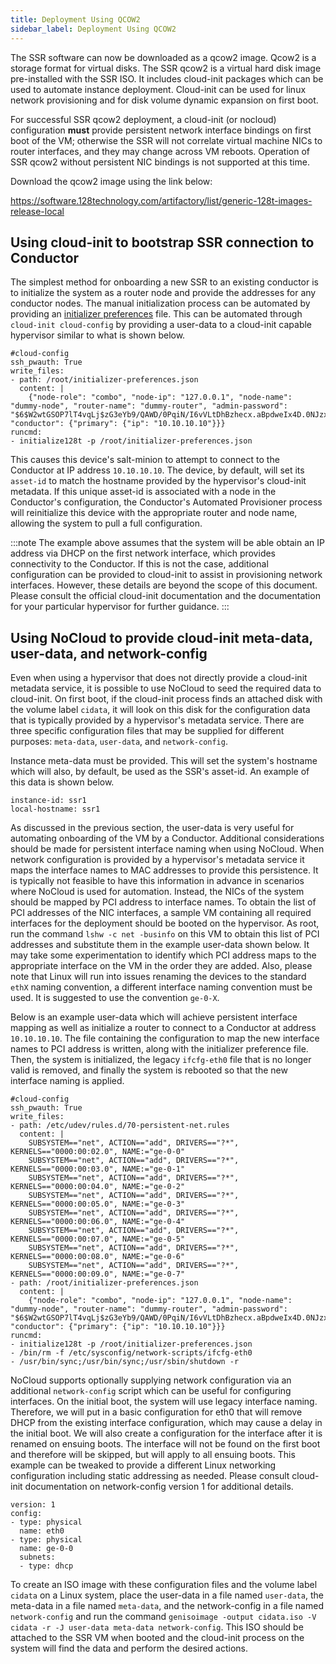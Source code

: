 ```yaml
---
title: Deployment Using QCOW2
sidebar_label: Deployment Using QCOW2
---
```


The SSR software can now be downloaded as a qcow2 image. Qcow2 is a storage format for virtual disks. The SSR qcow2 is a virtual hard disk image pre-installed with the SSR ISO. It includes cloud-init packages which can be used to automate instance deployment. Cloud-init can be used for linux network provisioning and for disk volume dynamic expansion on first boot.

For successful SSR qcow2 deployment, a cloud-init (or nocloud) configuration **must** provide persistent network interface bindings on first boot of the VM; otherwise the SSR will not correlate virtual machine NICs to router interfaces, and they may change across VM reboots. Operation of SSR qcow2 without persistent NIC bindings is not supported at this time.

Download the qcow2 image using the link below:

<!-- markdown-link-check-disable-next-line -->
https://software.128technology.com/artifactory/list/generic-128t-images-release-local

## Using cloud-init to bootstrap SSR connection to Conductor

The simplest method for onboarding a new SSR to an existing conductor is to initialize the system as a router node and provide the addresses for any conductor nodes. The manual initialization process can be automated by providing an [initializer preferences](initializer_preferences.md) file. This can be automated through `cloud-init cloud-config` by providing a user-data to a cloud-init capable hypervisor similar to what is shown below.

```
#cloud-config
ssh_pwauth: True
write_files:
- path: /root/initializer-preferences.json
  content: |
    {"node-role": "combo", "node-ip": "127.0.0.1", "node-name": "dummy-node", "router-name": "dummy-router", "admin-password": "$6$W2wtGSOP7lT4vqLj$zG3eYb9/QAWD/0PqiN/I6vVLtDhBzhecx.aBpdweIx4D.0NJzxIUGVRRBQPmO9K8LlU/Jj8iBaL3OS7aa75KD1", "conductor": {"primary": {"ip": "10.10.10.10"}}}
runcmd:
- initialize128t -p /root/initializer-preferences.json
```

This causes this device's salt-minion to attempt to connect to the Conductor at IP address `10.10.10.10`. The device, by default, will set its `asset-id` to match the hostname provided by the hypervisor's cloud-init metadata. If this unique asset-id is associated with a node in the Conductor's configuration, the Conductor's Automated Provisioner process will reinitialize this device with the appropriate router and node name, allowing the system to pull a full configuration.

:::note
The example above assumes that the system will be able obtain an IP address via DHCP on the first network interface, which provides connectivity to the Conductor. If this is not the case, additional configuration can be provided to cloud-init to assist in provisioning network interfaces. However, these details are beyond the scope of this document. Please consult the official cloud-init documentation and the documentation for your particular hypervisor for further guidance.
:::

## Using NoCloud to provide cloud-init meta-data, user-data, and network-config

Even when using a hypervisor that does not directly provide a cloud-init metadata service, it is possible to use NoCloud to seed the required data to cloud-init. On first boot, if the cloud-init process finds an attached disk with the volume label `cidata`, it will look on this disk for the configuration data that is typically provided by a hypervisor's metadata service. There are three specific configuration files that may be supplied for different purposes: `meta-data`, `user-data`, and `network-config`.

Instance meta-data must be provided. This will set the system's hostname which will also, by default, be used as the SSR's asset-id. An example of this data is shown below.

```
instance-id: ssr1
local-hostname: ssr1
```

As discussed in the previous section, the user-data is very useful for automating onboarding of the VM by a Conductor. Additional considerations should be made for persistent interface naming when using NoCloud. When network configuration is provided by a hypervisor's metadata service it maps the interface names to MAC addresses to provide this persistence. It is typically not feasible to have this information in advance in scenarios where NoCloud is used for automation. Instead, the NICs of the system should be mapped by PCI address to interface names. To obtain the list of PCI addresses of the NIC interfaces, a sample VM containing all required interfaces for the deployment should be booted on the hypervisor. As root, run the command `lshw -c net -businfo` on this VM to obtain this list of PCI addresses and substitute them in the example user-data shown below. It may take some experimentation to identify which PCI address maps to the appropriate interface on the VM in the order they are added. Also, please note that Linux will run into issues renaming the devices to the standard `ethX` naming convention, a different interface naming convention must be used. It is suggested to use the convention `ge-0-X`.

Below is an example user-data which will achieve persistent interface mapping as well as initialize a router to connect to a Conductor at address `10.10.10.10`. The file containing the configuration to map the new interface names to PCI address is written, along with the initializer preference file. Then, the system is initialized, the legacy `ifcfg-eth0` file that is no longer valid is removed, and finally the system is rebooted so that the new interface naming is applied.

```
#cloud-config
ssh_pwauth: True
write_files:
- path: /etc/udev/rules.d/70-persistent-net.rules
  content: |
    SUBSYSTEM=="net", ACTION=="add", DRIVERS=="?*", KERNELS=="0000:00:02.0", NAME:="ge-0-0"
    SUBSYSTEM=="net", ACTION=="add", DRIVERS=="?*", KERNELS=="0000:00:03.0", NAME:="ge-0-1"
    SUBSYSTEM=="net", ACTION=="add", DRIVERS=="?*", KERNELS=="0000:00:04.0", NAME:="ge-0-2"
    SUBSYSTEM=="net", ACTION=="add", DRIVERS=="?*", KERNELS=="0000:00:05.0", NAME:="ge-0-3"
    SUBSYSTEM=="net", ACTION=="add", DRIVERS=="?*", KERNELS=="0000:00:06.0", NAME:="ge-0-4"
    SUBSYSTEM=="net", ACTION=="add", DRIVERS=="?*", KERNELS=="0000:00:07.0", NAME:="ge-0-5"
    SUBSYSTEM=="net", ACTION=="add", DRIVERS=="?*", KERNELS=="0000:00:08.0", NAME:="ge-0-6"
    SUBSYSTEM=="net", ACTION=="add", DRIVERS=="?*", KERNELS=="0000:00:09.0", NAME:="ge-0-7"
- path: /root/initializer-preferences.json
  content: |
    {"node-role": "combo", "node-ip": "127.0.0.1", "node-name": "dummy-node", "router-name": "dummy-router", "admin-password": "$6$W2wtGSOP7lT4vqLj$zG3eYb9/QAWD/0PqiN/I6vVLtDhBzhecx.aBpdweIx4D.0NJzxIUGVRRBQPmO9K8LlU/Jj8iBaL3OS7aa75KD1", "conductor": {"primary": {"ip": "10.10.10.10"}}}
runcmd:
- initialize128t -p /root/initializer-preferences.json
- /bin/rm -f /etc/sysconfig/network-scripts/ifcfg-eth0
- /usr/bin/sync;/usr/bin/sync;/usr/sbin/shutdown -r
```

NoCloud supports optionally supplying network configuration via an additional `network-config` script which can be useful for configuring interfaces. On the initial boot, the system will use legacy interface naming. Therefore, we will put in a basic configuration for eth0 that will remove DHCP from the existing interface configuration, which may cause a delay in the initial boot. We will also create a configuration for the interface after it is renamed on ensuing boots. The interface will not be found on the first boot and therefore will be skipped, but will apply to all ensuing boots. This example can be tweaked to provide a different Linux networking configuration including static addressing as needed. Please consult cloud-init documentation on network-config version 1 for additional details.

```
version: 1
config:
- type: physical
  name: eth0
- type: physical
  name: ge-0-0
  subnets:
  - type: dhcp
```

To create an ISO image with these configuration files and the volume label `cidata` on a Linux system, place the user-data in a file named `user-data`, the meta-data in a file named `meta-data`, and the network-config in a file named `network-config` and run the command `genisoimage -output cidata.iso -V cidata -r -J user-data meta-data network-config`. This ISO should be attached to the SSR VM when booted and the cloud-init process on the system will find the data and perform the desired actions.
